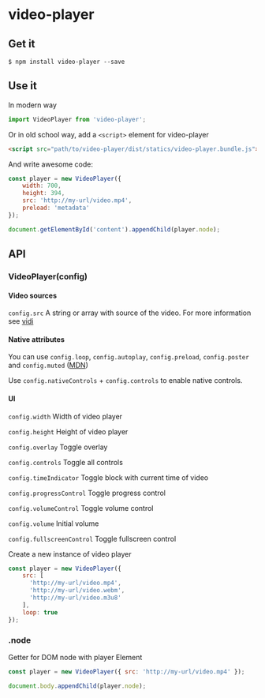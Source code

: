 # video-player

## Get it

```
$ npm install video-player --save
```

## Use it

In modern way

```javascript
import VideoPlayer from 'video-player';
```

Or in old school way, add a `<script>` element for video-player

```html
<script src="path/to/video-player/dist/statics/video-player.bundle.js"></script>
```

And write awesome code:

```javascript
const player = new VideoPlayer({
    width: 700,
    height: 394,
    src: 'http://my-url/video.mp4',
    preload: 'metadata'
});

document.getElementById('content').appendChild(player.node);
```

## API

### VideoPlayer(config)

#### Video sources

```config.src``` A string or array with source of the video. For more information see [vidi](https://github.com/wix/vidi)

#### Native attributes

You can use ```config.loop```, ```config.autoplay```, ```config.preload```, ```config.poster``` and ```config.muted``` ([MDN](https://developer.mozilla.org/en/docs/Web/HTML/Element/video))

Use ```config.nativeControls``` + ```config.controls``` to enable native controls.

#### UI

```config.width``` Width of video player

```config.height``` Height of video player

```config.overlay``` Toggle overlay

```config.controls``` Toggle all controls

```config.timeIndicator``` Toggle block with current time of video

```config.progressControl``` Toggle progress control

```config.volumeControl``` Toggle volume control

```config.volume``` Initial volume

```config.fullscreenControl```  Toggle fullscreen control


Create a new instance of video player

```javascript
const player = new VideoPlayer({
    src: [
      'http://my-url/video.mp4',
      'http://my-url/video.webm',
      'http://my-url/video.m3u8'
    ],
    loop: true
});
```

### .node

Getter for DOM node with player Element

```javascript
const player = new VideoPlayer({ src: 'http://my-url/video.mp4' });

document.body.appendChild(player.node);
```
